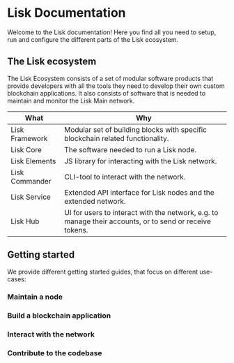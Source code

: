 # Lisk Documentation

Welcome to the Lisk documentation!
Here you find all you need to setup, run and configure the different parts of the Lisk ecosystem.

## The Lisk ecosystem

The Lisk Ecosystem consists of a set of modular software products that provide developers with all the tools they need to develop their own custom blockchain applications.
It also consists of software that is needed to maintain and monitor the Lisk Main network.

What           | Why
-------------- | --------------------------------------------------
Lisk Framework | Modular set of building blocks with specific blockchain related functionality.
Lisk Core      | The software needed to run a Lisk node.
Lisk Elements  | JS library for interacting with the Lisk network.
Lisk Commander | CLI-tool to interact with the network.
Lisk Service   | Extended API interface for Lisk nodes and the extended network.
Lisk Hub       | UI for users to interact with the network, e.g. to manage their accounts, or to send or receive tokens.

## Getting started

We provide different getting started guides, that focus on different use-cases:

### Maintain a node



### Build a blockchain application

### Interact with the network

### Contribute to the codebase



